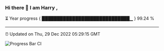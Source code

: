 ### Hi there 👋 I am Harry , 

⏳ Year progress { █████████████████████████████▁ } 99.24 %

---

⏰ Updated on Thu, 29 Dec 2022 05:29:15 GMT

![Progress Bar CI](https://github.com/duykhang68/duykhang68/workflows/Progress%20Bar%20CI/badge.svg)
